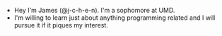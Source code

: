 
- Hey I'm James (@j-c-h-e-n). I'm a sophomore at UMD.
- I'm willing to learn just about anything programming related and I will pursue it if it piques my interest.

<!---
j-c-h-e-n/j-c-h-e-n is a ✨ special ✨ repository because its `README.md` (this file) appears on your GitHub profile.
You can click the Preview link to take a look at your changes.
--->
